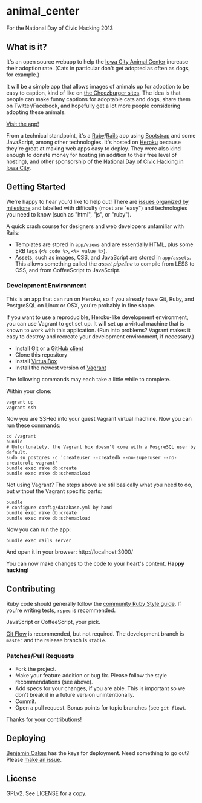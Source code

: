 # animal_center

For the National Day of Civic Hacking 2013

## What is it?

It's an open source webapp to help the [Iowa City Animal Center](http://www.icanimalcenter.org/) increase their adoption rate.  (Cats in particular don't get adopted as often as dogs, for example.)

It will be a simple app that allows images of animals up for adoption to be easy to caption, kind of like on [the Cheezburger sites](http://icanhas.cheezburger.com/lolcats).  The idea is that people can make funny captions for adoptable cats and dogs, share them on Twitter/Facebook, and hopefully get a lot more people considering adopting these animals.

[Visit the app!](http://animal-center.herokuapp.com/)

From a technical standpoint, it's a [Ruby](http://ruby-lang.org/)/[Rails](http://rubyonrails.org/) app using [Bootstrap](http://twitter.github.io/bootstrap/) and some JavaScript, among other technologies.  It's hosted on [Heroku](http://heroku.com/) because they're great at making web apps easy to deploy.  They were also kind enough to donate money for hosting (in addition to their free level of hosting), and other sponsorship of the [National Day of Civic Hacking in Iowa City](http://www.meetup.com/Iowa-Open-Source-Hardware-meetup/events/120069522/).

## Getting Started

We're happy to hear you'd like to help out!  There are [issues organized by milestone](https://github.com/OpenHackIC/animal_center/issues/milestones) and labelled with difficulty (most are "easy") and technologies you need to know (such as "html", "js", or "ruby").

A quick crash course for designers and web developers unfamiliar with Rails:

* Templates are stored in `app/views` and are essentially HTML, plus some ERB tags (`<% code %>`, `<%= value %>`).
* Assets, such as images, CSS, and JavaScript are stored in `app/assets`.  This allows something called the _asset pipeline_ to compile from LESS to CSS, and from CoffeeScript to JavaScript.

### Development Environment

This is an app that can run on Heroku, so if you already have Git, Ruby, and PostgreSQL on Linux or OSX, you're probably in fine shape.

If you want to use a reproducible, Heroku-like development environment, you can use Vagrant to get set up.  It will set up a virtual machine that is known to work with this application.  (Run into problems?  Vagrant makes it easy to destroy and recreate your development environment, if necessary.)

* Install [Git](http://git-scm.com/) or a [GitHub client](https://github.com/)
* Clone this repository
* Install [VirtualBox](https://www.virtualbox.org/)
* Install the newest version of [Vagrant](http://www.vagrantup.com/)

The following commands may each take a little while to complete.

Within your clone:

    vagrant up
    vagrant ssh

Now you are SSHed into your guest Vagrant virtual machine.  Now you can run these commands:

    cd /vagrant
    bundle
    # Unfortunately, the Vagrant box doesn't come with a PosgreSQL user by default.
    sudo su postgres -c 'createuser --createdb --no-superuser --no-createrole vagrant'
    bundle exec rake db:create
    bundle exec rake db:schema:load

Not using Vagrant?  The steps above are stil basically what you need to do, but without the Vagrant specific parts:

    bundle
    # configure config/database.yml by hand
    bundle exec rake db:create
    bundle exec rake db:schema:load

Now you can run the app:

    bundle exec rails server

And open it in your browser:  http://localhost:3000/

You can now make changes to the code to your heart's content.  **Happy hacking!**

## Contributing

Ruby code should generally follow the [community Ruby Style guide](https://github.com/bbatsov/ruby-style-guide).  If you're writing tests, `rspec` is recommended.

JavaScript or CoffeeScript, your pick.

[Git Flow](https://github.com/nvie/gitflow) is recommended, but not required.  The development branch is `master` and the release branch is `stable`.

### Patches/Pull Requests

* Fork the project.
* Make your feature addition or bug fix.  Please follow the style recommendations (see above).
* Add specs for your changes, if you are able. This is important so we don't break it in a future version unintentionally.
* Commit.
* Open a pull request. Bonus points for topic branches (see `git flow`).

Thanks for your contributions!

## Deploying

[Benjamin Oakes](https://github.com/benjaminoakes) has the keys for deployment.  Need something to go out?  Please [make an issue](https://github.com/OpenHackIC/animal_center/issues/new).

## License

GPLv2. See LICENSE for a copy.
